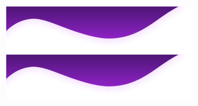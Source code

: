 ![Top](https://github.com/Atluzka/Atluzka/blob/main/png1.png?raw=true)
![Bottom](https://github.com/Atluzka/Atluzka/blob/main/png1.png?raw=true)
